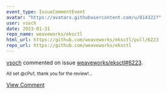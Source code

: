 ```yaml
---
event_type: IssueCommentEvent
avatar: "https://avatars.githubusercontent.com/u/814322?"
user: vsoch
date: 2023-01-31
repo_name: weaveworks/eksctl
html_url: https://github.com/weaveworks/eksctl/pull/6223
repo_url: https://github.com/weaveworks/eksctl
---
```


<a href='https://github.com/vsoch' target='_blank'>vsoch</a> commented on issue <a href='https://github.com/weaveworks/eksctl/pull/6223' target='_blank'>weaveworks/eksctl#6223</a>.

<small>All set @cPu1, thank you for the review!...</small>

<a href='https://github.com/weaveworks/eksctl/pull/6223' target='_blank'>View Comment</a>